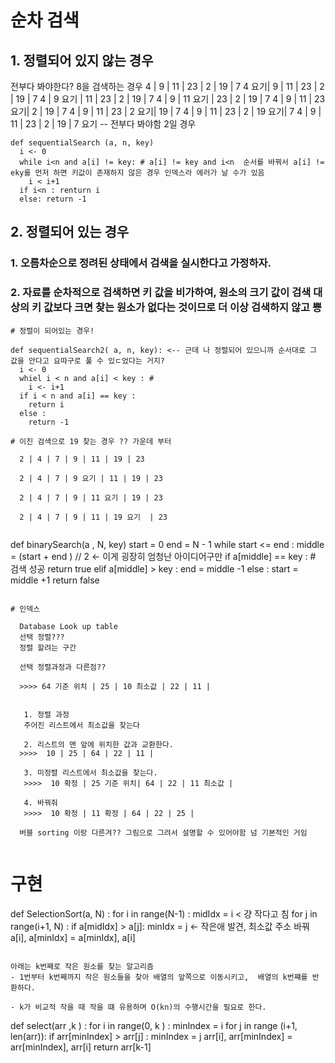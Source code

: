 # 순차 검색

## 1. 정렬되어 있지 않는 경우
  전부다 봐야한다?
    8을 검색하는 경우
    4 | 9 | 11 | 23 | 2 | 19 | 7
    4 요기| 9 | 11 | 23 | 2 | 19 | 7
    4 | 9 요기 | 11 | 23 | 2 | 19 | 7
    4 | 9 | 11 요기 | 23 | 2 | 19 | 7
    4 | 9 | 11 | 23  요기| 2 | 19 | 7
    4 | 9 | 11 | 23 | 2  요기| 19 | 7
    4 | 9 | 11 | 23 | 2  | 19 요기| 7
    4 | 9 | 11 | 23 | 2  | 19 | 7 요기
  -- 전부다 봐야함 2일 경우

  ```
  def sequentialSearch (a, n, key)
    i <- 0
    while i<n and a[i] != key: # a[i] != key and i<n  순서를 바꿔서 a[i] != eky를 먼저 하면 키값이 존재하지 않은 경우 인덱스라 에러가 날 수가 있음
      i < i+1
    if i<n : renturn i
    else: return -1
  ```
## 2. 정렬되어 있는 경우
  ### 1. 오름차순으로 정려된 상태에서 검색을 실시한다고 가정하자.
  ### 2. 자료를 순차적으로 검색하면 키 값을 비가하여, 원소의 크기 값이 검색 대상의 키 값보다 크면 찾는 원소가 없다는 것이므로 더 이상 검색하지 않고 뿅

```
# 정렬이 되어있는 경우!

def sequentialSearch2( a, n, key): <-- 근데 나 정렬되어 있으니까 순서대로 그 값을 안다고 요따구로 풀 수 있ㄷ었다는 거지?
  i <- 0
  whiel i < n and a[i] < key : # 
    i <- i+1
  if i < n and a[i] == key :
    return i
  else : 
    return -1

```

```
# 이진 검색으로 19 찾는 경우 ?? 가운데 부터

  2 | 4 | 7 | 9 | 11 | 19 | 23

  2 | 4 | 7 | 9 요기 | 11 | 19 | 23

  2 | 4 | 7 | 9 | 11 요기 | 19 | 23

  2 | 4 | 7 | 9 | 11 | 19 요기  | 23
  
```
  def binarySearch(a , N, key)
    start = 0
    end = N - 1
    while start <= end :
      middle = (start + end ) // 2 <- 이게 굉장히 엄청난 아이디어구만 
      if a[middle] == key : # 검색 성공 
        return true
      elif a[middle] > key : 
        end = middle -1
      else :
        start = middle +1 
      return false
```

# 인덱스 

  Database Look up table 
  선택 정렬???
  정렬 할려는 구간 

  선택 정렬과정과 다른점??

  >>>> 64 기준 위치 | 25 | 10 최소값 | 22 | 11 |
   

   1. 정렬 과정
   주어진 리스트에서 최소값을 찾는다

   2. 리스트의 맨 앞에 위치한 값과 교환한다.
  >>>>  10 | 25 | 64 | 22 | 11 |

   3. 미정렬 리스트에서 최소값을 찾는다.
   >>>>  10 확정 | 25 기준 위치| 64 | 22 | 11 최소값 |

   4. 바꿔줘
   >>>>  10 확정 | 11 확정 | 64 | 22 | 25 |

  버블 sorting 이랑 다른겨?? 그림으로 그려서 설명할 수 있어야함 넘 기본적인 거임


  ```
  # 구현
  def SelectionSort(a, N) :
    for i in range(N-1) :
    midIdx = i < 걍 작다고 침
    for j in range(i+1, N) :
      if a[midIdx] > a[j]:
        minIdx = j <- 작은애 발견, 최소값 주소 바꿔
      a[i], a[minIdx] = a[minIdx], a[i]
  ```

아래는 k번째로 작은 원소를 찾는 알고리즘
- 1번부터 k번째까지 작은 원소들을 찾아 배열의 앞쪽으로 이동시키고,  배열의 k번쨰를 반환하다.

- k가 비교적 작을 때 작을 떄 유용하며 O(kn)의 수행시간을 필요로 한다.
```
def select(arr ,k ) : 
  for i in range(0, k ) :
  minIndex = i
  for j in range (i+1, len(arr)):
    if arr[minIndex] > arr[j] :
      minIndex = j 
    arr[i], arr[minIndex] = arr[minIndex], arr[i]
  return arr[k-1]

